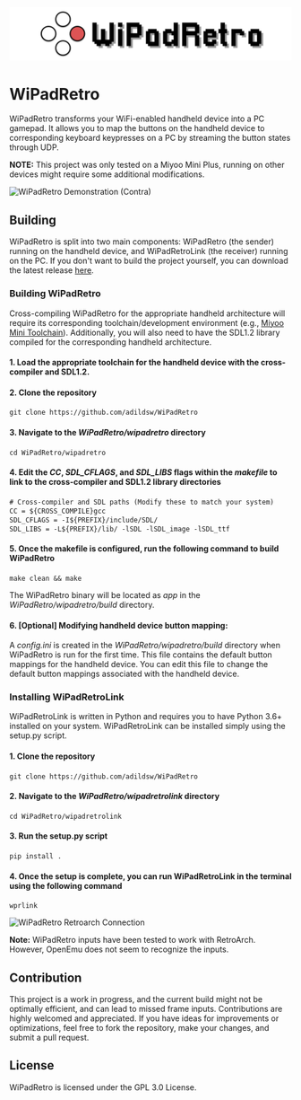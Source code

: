 ![WiPadRetro](./images/banner.png)

# WiPadRetro

WiPadRetro transforms your WiFi-enabled handheld device into a PC gamepad. It allows you to map the buttons on the handheld device to corresponding keyboard keypresses on a PC by streaming the button states through UDP. 

**NOTE:** This project was only tested on a Miyoo Mini Plus, running on other devices might require some additional modifications.

![WiPadRetro Demonstration (Contra)](./images/gameplay.gif)

## Building

WiPadRetro is split into two main components: WiPadRetro (the sender) running on the handheld device, and WiPadRetroLink (the receiver) running on the PC. If you don't want to build the project yourself, you can download the latest release [here](https://github.com/adildsw/WiPadRetro/releases).

### Building WiPadRetro
Cross-compiling WiPadRetro for the appropriate handheld architecture will require its corresponding toolchain/development environment (e.g., [Miyoo Mini Toolchain](https://github.com/MiyooMini/union-toolchain)). Additionally, you will also need to have the SDL1.2 library compiled for the corresponding handheld architecture.

#### 1. Load the appropriate toolchain for the handheld device with the cross-compiler and SDL1.2.

#### 2. Clone the repository
```
git clone https://github.com/adildsw/WiPadRetro
```

#### 3. Navigate to the *WiPadRetro/wipadretro* directory
```
cd WiPadRetro/wipadretro
``` 

#### 4. Edit the *CC*, *SDL_CFLAGS*, and *SDL_LIBS* flags within the *makefile* to link to the cross-compiler and SDL1.2 library directories
```
# Cross-compiler and SDL paths (Modify these to match your system)
CC = ${CROSS_COMPILE}gcc
SDL_CFLAGS = -I${PREFIX}/include/SDL/
SDL_LIBS = -L${PREFIX}/lib/ -lSDL -lSDL_image -lSDL_ttf
```

#### 5. Once the makefile is configured, run the following command to build WiPadRetro
```
make clean && make
```
The WiPadRetro binary will be located as *app* in the *WiPadRetro/wipadretro/build* directory.

#### 6. [Optional] Modifying handheld device button mapping:
A *config.ini* is created in the *WiPadRetro/wipadretro/build* directory when WiPadRetro is run for the first time. This file contains the default button mappings for the handheld device. You can edit this file to change the default button mappings associated with the handheld device.

### Installing WiPadRetroLink
WiPadRetroLink is written in Python and requires you to have Python 3.6+ installed on your system. WiPadRetroLink can be installed simply using the setup.py script.

#### 1. Clone the repository
```
git clone https://github.com/adildsw/WiPadRetro
```
#### 2. Navigate to the *WiPadRetro/wipadretrolink* directory
```
cd WiPadRetro/wipadretrolink
``` 
#### 3. Run the setup.py script
```
pip install .
```
#### 4. Once the setup is complete, you can run WiPadRetroLink in the terminal using the following command
```
wprlink
```

![WiPadRetro Retroarch Connection](./images/retroarch.gif)

**Note:** WiPadRetro inputs have been tested to work with RetroArch. However, OpenEmu does not seem to recognize the inputs.

## Contribution

This project is a work in progress, and the current build might not be optimally efficient, and can lead to missed frame inputs. Contributions are highly welcomed and appreciated. If you have ideas for improvements or optimizations, feel free to fork the repository, make your changes, and submit a pull request.


## License

WiPadRetro is licensed under the GPL 3.0 License.
